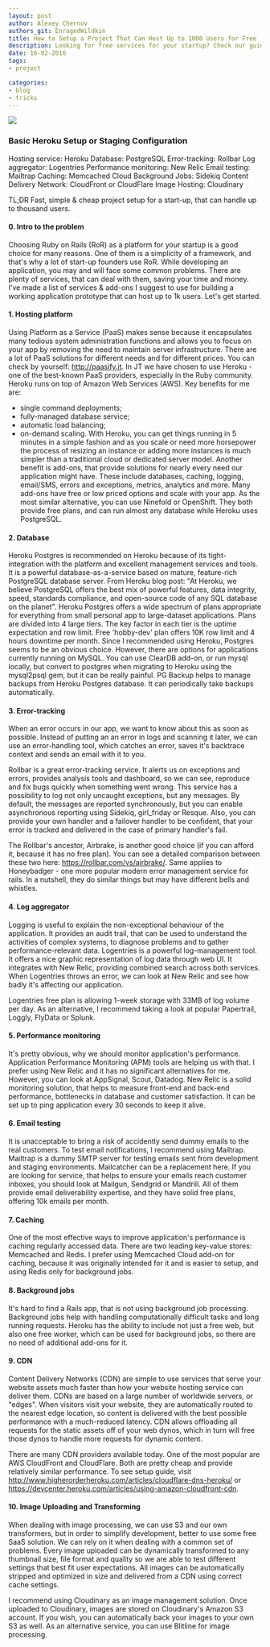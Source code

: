 ```yaml
---
layout: post
author: Alexey Chernov
authors_git: EnragedWildkin
title: How to Setup a Project That Can Host Up to 1000 Users for Free
description: Looking for free services for your startup? Check our guide about resources that allow to host up to 1000 users free of charge.
date: 16-02-2016
tags:
- project

categories:
- blog
- tricks
---
```


<img src="https://cloud.githubusercontent.com/assets/5908100/13076073/6e9b7f34-d4b8-11e5-993e-33167c8d4ead.jpg" class="left" style="margin-right: 1em;" />

### Basic Heroku Setup or Staging Configuration

Hosting service: Heroku
Database: PostgreSQL
Error-tracking: Rollbar
Log aggregator: Logentries
Performance monitoring: New Relic
Email testing: Mailtrap
Caching: Memcached Cloud
Background Jobs: Sidekiq
Content Delivery Network: CloudFront or CloudFlare
Image Hosting: Cloudinary

TL;DR Fast, simple & cheap project setup for a start-up, that can handle up to thousand users.

<!--cut-->

#### 0. Intro to the problem
Choosing Ruby on Rails (RoR) as a platform for your startup is a good choice for many reasons. One of them is a simplicity of a framework, and that's why a lot of start-up founders use RoR.
While developing an application, you may and will face some common problems. There are plenty of services, that can deal with them, saving your time and money. I've made a list of services & add-ons I suggest to use for building a working application prototype that can host up to 1k users.
Let's get started.

#### 1. Hosting platform
Using Platform as a Service (PaaS) makes sense because it encapsulates many tedious system administration functions and allows you to focus on your app by removing the need to maintain server infrastructure.
There are a lot of PaaS solutions for different needs and for different prices. You can check by yourself: http://paasify.it. In JT we have chosen to use Heroku - one of the best-known PaaS providers, especially in the Ruby community.
Heroku runs on top of Amazon Web Services (AWS). Key benefits for me are:
- single command deployments;
- fully-managed database service;
- automatic load balancing;
- on-demand scaling.
With Heroku, you can get things running in 5 minutes in a simple fashion and as you scale or need more horsepower the process of resizing an instance or adding more instances is much simpler than a traditional cloud or dedicated server model.
Another benefit is add-ons, that provide solutions for nearly every need our application might have. These include databases, caching, logging, email/SMS, errors and exceptions, metrics, analytics and more. Many add-ons have free or low priced options and scale with your app.
As the most similar alternative, you can use Ninefold or OpenShift. They both provide free plans, and can run almost any database while Heroku uses PostgreSQL.

#### 2. Database
Heroku Postgres is recommended on Heroku because of its tight-integration with the platform and excellent management services and tools. It is a powerful database-as-a-service based on mature, feature-rich PostgreSQL database server. From Heroku blog post: "At Heroku, we believe PostgreSQL offers the best mix of powerful features, data integrity, speed, standards compliance, and open-source code of any SQL database on the planet".
Heroku Postgres offers a wide spectrum of plans appropriate for everything from small personal app to large-dataset applications. Plans are divided into 4 large tiers. The key factor in each tier is the uptime expectation and row limit. Free 'hobby-dev' plan offers 10K row limit and 4 hours downtime per month.
Since I recommended using Heroku, Postgres seems to be an obvious choice. However, there are options for applications currently running on MySQL. You can use ClearDB add-on, or run mysql locally, but convert to postgres when migrating to Heroku using the mysql2psql gem, but it can be really painful.
PG Backup helps to manage backups from Heroku Postgres database. It can periodically take backups automatically.

#### 3. Error-tracking
When an error occurs in our app, we want to know about this as soon as possible. Instead of putting an an error in logs and scanning it later, we can use an error-handling tool, which catches an error, saves it's backtrace context and sends an email with it to you.

Rollbar is a great error-tracking service. It alerts us on exceptions and errors, provides analysis tools and dashboard, so we can see, reproduce and fix bugs quickly when something went wrong. This service has a possibility to log not only uncaught exceptions, but any messages. By default, the messages are reported synchronously, but you can enable asynchronous reporting using Sidekiq, girl_friday or Resque. Also, you can provide your own handler and a failover handler to be confident, that your error is tracked and delivered in the case of primary handler's fail.

The Rollbar's ancestor, Airbrake, is another good choice (if you can afford it, because it has no free plan). You can see a detailed comparison between these two here: https://rollbar.com/vs/airbrake/. Same applies to Honeybadger - one more popular modern error management service for rails. In a nutshell, they do similar things but may have different bells and whistles.

#### 4. Log aggregator
Logging is useful to explain the non-exceptional behaviour of the application. It provides an audit trail, that can be used to understand the activities of complex systems, to diagnose problems and to gather performance-relevant data.
Logentries is a powerful log-management tool. It offers a nice graphic representation of log data through web UI. It integrates with New Relic, providing combined search across both services. When Logentries throws an error, we can look at New Relic and see how badly it's affecting our application.

Logentries free plan is allowing 1-week storage with 33MB of log volume per day. As an alternative, I recommend taking a look at popular Papertrail, Loggly, FlyData or Splunk.

#### 5. Performance monitoring

It's pretty obvious, why we should monitor application's performance. Application Performance Monitoring (APM) tools are helping us with that. I prefer using New Relic and it has no significant alternatives for me. However, you can look at AppSignal, Scout, Datadog.
New Relic is a solid monitoring solution, that helps to measure front-end and back-end performance, bottlenecks in database and customer satisfaction. It can be set up to ping application every 30 seconds to keep it alive.

#### 6. Email testing

It is unacceptable to bring a risk of accidently send dummy emails to the real customers. To test email notifications, I recommend using Mailtrap.
Mailtrap is a dummy SMTP server for testing emails sent from development and staging environments. Mailcatcher can be a replacement here.
If you are looking for service, that helps to ensure your emails reach customer inboxes, you should look at Mailgun, Sendgrid or Mandrill. All of them provide email deliverability expertise, and they have solid free plans, offering 10k emails per month.

#### 7. Caching

One of the most effective ways to improve application's performance is caching regularly accessed data.
There are two leading key-value stores: Memcached and Redis. I prefer using Memcached Cloud add-on for caching, because it was originally intended for it and is easier to setup, and using Redis only for background jobs.

#### 8. Background jobs

It's hard to find a Rails app, that is not using background job processing. Background jobs help with handling computationally difficult tasks and long running requests.
Heroku has the ability to include not just a free web, but also one free worker, which can be used for background jobs, so there are no need of additional add-ons for it.

#### 9. CDN

Content Delivery Networks (CDN) are simple to use services that serve your website assets much faster than how your website hosting service can deliver them. CDNs are based on a large number of worldwide servers, or "edges". When visitors visit your website, they are automatically routed to the nearest edge location, so content is delivered with the best possible performance with a much-reduced latency. CDN allows offloading all requests for the static assets off of your web dynos, which in turn will free those dynos to handle more requests for dynamic content.

There are many CDN providers available today. One of the most popular are AWS CloudFront and CloudFlare. Both are pretty cheap and provide relatively similar performance.
To see setup guide, visit http://www.higherorderheroku.com/articles/cloudflare-dns-heroku/ or https://devcenter.heroku.com/articles/using-amazon-cloudfront-cdn.

#### 10. Image Uploading and Transforming 
When dealing with image processing, we can use S3 and our own transformers, but in order to simplify development, better to use some free SaaS solution. We can rely on it when dealing with a common set of problems. Every image uploaded can be dynamically transformed to any thumbnail size, file format and quality so we are able to test different settings that best fit user expectations. All images can be automatically stripped and optimized in size and delivered from a CDN using correct cache settings.

I recommend using Cloudinary as an image management solution. Once uploaded to Cloudinary, images are stored on Cloudinary's Amazon S3 account. If you wish, you can automatically back your images to your own S3 as well.
As an alternative service, you can use Blitline for image processing.







